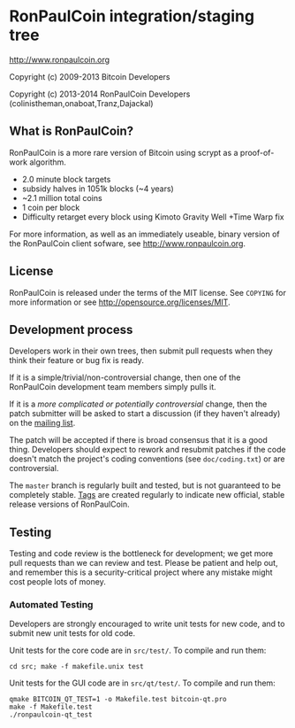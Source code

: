 RonPaulCoin integration/staging tree
================================

http://www.ronpaulcoin.org

Copyright (c) 2009-2013 Bitcoin Developers

Copyright (c) 2013-2014 RonPaulCoin Developers (colinistheman,onaboat,Tranz,Dajackal)

What is RonPaulCoin?
----------------

RonPaulCoin is a more rare version of Bitcoin using scrypt as a proof-of-work algorithm.
 - 2.0 minute block targets
 - subsidy halves in 1051k blocks (~4 years)
 - ~2.1 million total coins
 - 1 coin per block
 - Difficulty retarget every block using Kimoto Gravity Well +Time Warp fix

For more information, as well as an immediately useable, binary version of
the RonPaulCoin client sofware, see http://www.ronpaulcoin.org.

License
-------

RonPaulCoin is released under the terms of the MIT license. See `COPYING` for more
information or see http://opensource.org/licenses/MIT.

Development process
-------------------

Developers work in their own trees, then submit pull requests when they think
their feature or bug fix is ready.

If it is a simple/trivial/non-controversial change, then one of the RonPaulCoin
development team members simply pulls it.

If it is a *more complicated or potentially controversial* change, then the patch
submitter will be asked to start a discussion (if they haven't already) on the
[mailing list](http://sourceforge.net/mailarchive/forum.php?forum_name=bitcoin-development).

The patch will be accepted if there is broad consensus that it is a good thing.
Developers should expect to rework and resubmit patches if the code doesn't
match the project's coding conventions (see `doc/coding.txt`) or are
controversial.

The `master` branch is regularly built and tested, but is not guaranteed to be
completely stable. [Tags](https://github.com/bitcoin/bitcoin/tags) are created
regularly to indicate new official, stable release versions of RonPaulCoin.

Testing
-------

Testing and code review is the bottleneck for development; we get more pull
requests than we can review and test. Please be patient and help out, and
remember this is a security-critical project where any mistake might cost people
lots of money.

### Automated Testing

Developers are strongly encouraged to write unit tests for new code, and to
submit new unit tests for old code.

Unit tests for the core code are in `src/test/`. To compile and run them:

    cd src; make -f makefile.unix test

Unit tests for the GUI code are in `src/qt/test/`. To compile and run them:

    qmake BITCOIN_QT_TEST=1 -o Makefile.test bitcoin-qt.pro
    make -f Makefile.test
    ./ronpaulcoin-qt_test

